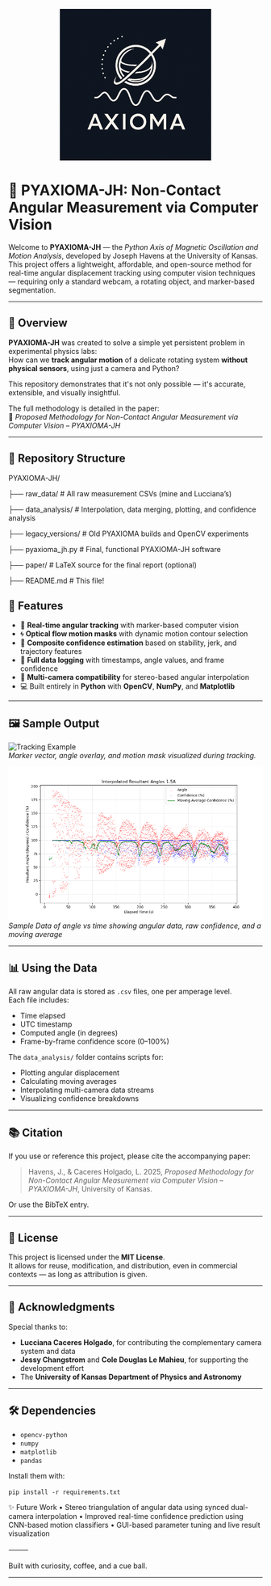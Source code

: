 <p align="center">
  <img src="./logo_idea_3.png" alt="PYAXIOMA-JH Logo" width="300"/>
</p>

# 🧭 PYAXIOMA-JH: Non-Contact Angular Measurement via Computer Vision

Welcome to **PYAXIOMA-JH** — the *Python Axis of Magnetic Oscillation and Motion Analysis*, developed by Joseph Havens at the University of Kansas. This project offers a lightweight, affordable, and open-source method for real-time angular displacement tracking using computer vision techniques — requiring only a standard webcam, a rotating object, and marker-based segmentation.

---

## 🌌 Overview

**PYAXIOMA-JH** was created to solve a simple yet persistent problem in experimental physics labs:  
How can we **track angular motion** of a delicate rotating system **without physical sensors**, using just a camera and Python?

This repository demonstrates that it's not only possible — it's accurate, extensible, and visually insightful.

The full methodology is detailed in the paper:  
📝 *Proposed Methodology for Non-Contact Angular Measurement via Computer Vision – PYAXIOMA-JH*

---

## 📁 Repository Structure
PYAXIOMA-JH/

├── raw_data/           # All raw measurement CSVs (mine and Lucciana’s)

├── data_analysis/      # Interpolation, data merging, plotting, and confidence analysis

├── legacy_versions/    # Old PYAXIOMA builds and OpenCV experiments

├── pyaxioma_jh.py      # Final, functional PYAXIOMA-JH software

├── paper/              # LaTeX source for the final report (optional)

├── README.md           # This file!

## 🔬 Features

- 🎯 **Real-time angular tracking** with marker-based computer vision
- 🌀 **Optical flow motion masks** with dynamic motion contour selection
- 🧠 **Composite confidence estimation** based on stability, jerk, and trajectory features
- 🧰 **Full data logging** with timestamps, angle values, and frame confidence
- 🧩 **Multi-camera compatibility** for stereo-based angular interpolation
- 💻 Built entirely in **Python** with **OpenCV**, **NumPy**, and **Matplotlib**

---

## 🖼️ Sample Output

![Tracking Example](./figures/positive_tracking.png)  
*Marker vector, angle overlay, and motion mask visualized during tracking.*

![Output Plot Example](./figures/sample_angles.png)
*Sample Data of angle vs time showing angular data, raw confidence, and a moving average*

---

## 📊 Using the Data

All raw angular data is stored as `.csv` files, one per amperage level.  
Each file includes:
- Time elapsed
- UTC timestamp
- Computed angle (in degrees)
- Frame-by-frame confidence score (0–100%)

The `data_analysis/` folder contains scripts for:
- Plotting angular displacement
- Calculating moving averages
- Interpolating multi-camera data streams
- Visualizing confidence breakdowns

---

## 📚 Citation

If you use or reference this project, please cite the accompanying paper:

> Havens, J., & Caceres Holgado, L. 2025, *Proposed Methodology for Non-Contact Angular Measurement via Computer Vision – PYAXIOMA-JH*, University of Kansas.

Or use the BibTeX entry.

---

## 🪪 License

This project is licensed under the **MIT License**.  
It allows for reuse, modification, and distribution, even in commercial contexts — as long as attribution is given.

---

## 👋 Acknowledgments

Special thanks to:
- **Lucciana Caceres Holgado**, for contributing the complementary camera system and data
- **Jessy Changstrom** and **Cole Douglas Le Mahieu**, for supporting the development effort
- The **University of Kansas Department of Physics and Astronomy**

---

## 🛠️ Dependencies

- `opencv-python`
- `numpy`
- `matplotlib`
- `pandas`

Install them with:

`pip install -r requirements.txt`

✨ Future Work
	•	Stereo triangulation of angular data using synced dual-camera interpolation
	•	Improved real-time confidence prediction using CNN-based motion classifiers
	•	GUI-based parameter tuning and live result visualization

⸻

Built with curiosity, coffee, and a cue ball.

---
